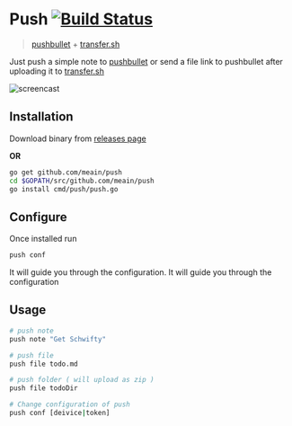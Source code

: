 # Push [![Build Status](https://travis-ci.org/meain/push.svg?branch=master)](https://travis-ci.org/meain/push)

> [pushbullet](https://www.pushbullet.com/) + [transfer.sh](https://transfer.sh/)

Just push a simple note to [pushbullet](https://www.pushbullet.com/) or send a file link to pushbullet after uploading it to [transfer.sh](https://transfer.sh/)

![screencast](https://i.imgur.com/EnCKJTE.gif)

## Installation

Download binary from [releases page](https://github.com/meain/push/releases)

**OR**

```sh
go get github.com/meain/push
cd $GOPATH/src/github.com/meain/push
go install cmd/push/push.go
```

## Configure

Once installed run 
```bash
push conf
```
It will guide you through the configuration. It will guide you through the configuration

## Usage

```sh
# push note
push note "Get Schwifty"

# push file
push file todo.md

# push folder ( will upload as zip )
push file todoDir

# Change configuration of push
push conf [deivice|token]
```
